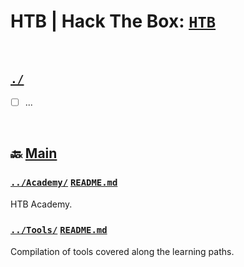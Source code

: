 # HTB | Hack The Box: [`HTB`](README.md)


<br>

## [`./`](./)

- [ ] ...


<br>

## 🔙 [Main](../README.md)

### [`../Academy/`](../Academy/) [`README.md`](../Academy/README.md)

HTB Academy.

### [`../Tools/`](../Tools/) [`README.md`](../Tools/README.md)

Compilation of tools covered along the learning paths.



